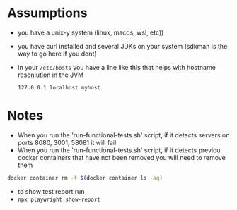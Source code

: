 # Assumptions

- you have a unix-y system (linux, macos, wsl, etc))
- you have curl installed and several JDKs on your system (sdkman is the way to go here if you dont)
- in your `/etc/hosts` you have a line like this that helps with hostname resonlution in the JVM

  ```
  127.0.0.1 localhost myhost
  ```

# Notes

- When you run the 'run-functional-tests.sh' script, if it detects servers on ports 8080, 3001, 58081 it will fail
- When you run the 'run-functional-tests.sh' script, if it detects previou docker containers that have not been removed you will need to remove them

```bash
docker container rm -f $(docker container ls -aq)
```

- to show test report run
- `npx playwright show-report`